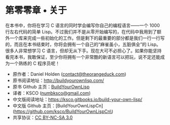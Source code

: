 # 第零零章 • 关于

在本书中，你将在学习 C 语言的同时学会编写你自己的编程语言——一个 1000 行左右代码的简单 Lisp。不过我们并不是从零开始编写的，在代码中我用到了额外一个库来完成一些初始化的工作。但是剩下的最重要的部分都是我们一行一行写的，而且在本书结束时，你将会拥有一个自己的“麻雀虽小，五脏俱全”的 Lisp。
<br />
很多人非常想学习 C 语言，但却无从下手。现在大可不必担心了。如果你能坚持看完本书，我敢保证，至少你将拥有一个非常酷的新语言可以把玩，说不定还能成为一个熟练的 C 程序员呢！

- 原作者：Daniel Holden (contact@theorangeduck.com)
- 原书阅读地址：http://buildyourownlisp.com/
- 原书 Github 主页：[BuildYourOwnLisp](https://github.com/orangeduck/BuildYourOwnLisp)
- 译者：KSCO (numbksco@gmail.com)
- 中文版阅读地址：https://ksco.gitbooks.io/build-your-own-lisp/
- 中文版 Github 主页：[BuildYourOwnLispCn](https://github.com/ksco/BuildYourOwnLispCn\)
- 共享协议：[CC BY-NC-SA 3.0](http://creativecommons.org/licenses/by-nc-sa/3.0/)
